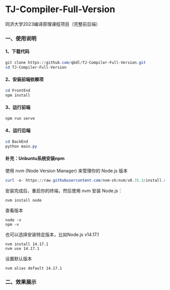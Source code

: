 # TJ-Compiler-Full-Version
同济大学2023编译原理课程项目（完整前后端）



### 一、使用说明

#### 1、下载代码

```powershell
git clone https://github.com/qbdl/TJ-Compiler-Full-Version.git
cd TJ-Compiler-Full-Version
```

#### 2、安装前端依赖项

```powershell
cd FrontEnd
npm install
```

#### 3、运行前端

```powershell
npm run serve
```

#### 4、运行后端

```powershell
cd BackEnd
python main.py
```



#### 补充：Unbuntu系统安装npm

使用 nvm (Node Version Manager) 来管理你的 Node.js 版本

```powershell
curl -o- https://raw.githubusercontent.com/nvm-sh/nvm/v0.35.3/install.sh | bash
```

安装完成后，重启你的终端，然后使用 nvm 安装 Node.js：

```
nvm install node
```

查看版本

```
node -v
npm -v
```

也可以选择安装特定版本，比如Node.js v14.17.1

```
nvm install 14.17.1
nvm use 14.17.1
```

设置默认版本

```
nvm alias default 14.17.1
```



### 二、效果展示
